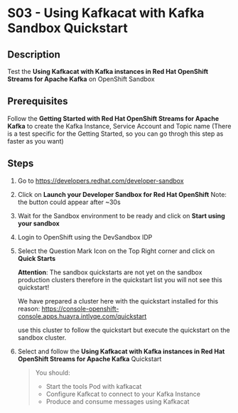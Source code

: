# S03 - Using Kafkacat with Kafka Sandbox Quickstart

## Description

Test the **Using Kafkacat with Kafka instances in Red Hat OpenShift Streams for Apache Kafka** on OpenShift Sandbox

## Prerequisites

Follow the **Getting Started with Red Hat OpenShift Streams for Apache Kafka** to create the Kafka Instance, Service Account and Topic name (There is a test specific for the Getting Started, so you can go throgh this step as faster as you want)

## Steps

1. Go to https://developers.redhat.com/developer-sandbox

2. Click on **Launch your Developer Sandbox for Red Hat OpenShift**
   Note: the button could appear after ~30s

3. Wait for the Sandbox environment to be ready and click on **Start using your sandbox**

4. Login to OpenShift using the DevSandbox IDP

5. Select the Question Mark Icon on the Top Right corner and click on **Quick Starts**

   **Attention**: The sandbox quickstarts are not yet on the sandbox production clusters therefore in the quickstart list you will not see this quickstart!

   We have prepared a cluster here with the quickstart installed for this reason:
   https://console-openshift-console.apps.huayra.intlyqe.com/quickstart

   use this cluster to follow the quickstart but execute the quickstart on the sandbox cluster.

6. Select and follow the **Using Kafkacat with Kafka instances in Red Hat OpenShift Streams for Apache Kafka** Quickstart

   > You should:
   >
   > - Start the tools Pod with kafkacat
   > - Configure Kafkcat to connect to your Kafka Instance
   > - Produce and consume messages using Kafkacat
